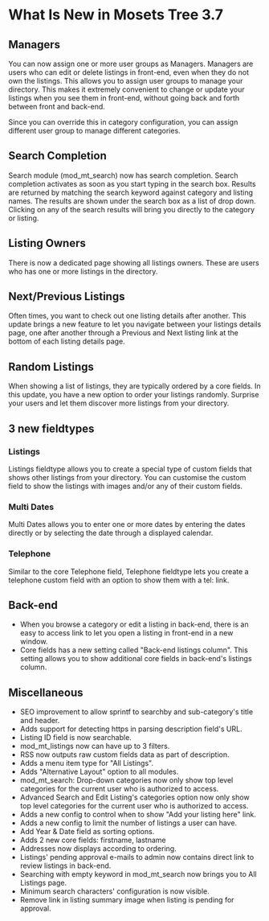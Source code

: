 # What Is New in Mosets Tree 3.7

## Managers

You can now assign one or more user groups as Managers. Managers are users who can edit or delete listings in front-end, even when they do not own the listings. This allows you to assign user groups to manage your directory. This makes it extremely convenient to change or update your listings when you see them in front-end, without going back and forth between front and back-end.

Since you can override this in category configuration, you can assign different user group to manage different categories.

## Search Completion

Search module (mod_mt_search) now has search completion. Search completion activates as soon as you start typing in the search box. Results are returned by matching the search keyword against category and listing names. The results are shown under the search box as a list of drop down. Clicking on any of the search results will bring you directly to the category or listing.

## Listing Owners

There is now a dedicated page showing all listings owners. These are users who has one or more listings in the directory.

## Next/Previous Listings

Often times, you want to check out one listing details after another. This update brings a new feature to let you navigate between your listings details page, one after another through a Previous and Next listing link at the bottom of each listing details page.

## Random Listings

When showing a list of listings, they are typically ordered by a core fields. In this update, you have a new option to order your listings randomly. Surprise your users and let them discover more listings from your directory.

## 3 new fieldtypes

### Listings

Listings fieldtype allows you to create a special type of custom fields that shows other listings from your directory. You can customise the custom field to show the listings with images and/or any of their custom fields.

### Multi Dates

Multi Dates allows you to enter one or more dates by entering the dates directly or by selecting the date through a displayed calendar.

### Telephone

Similar to the core Telephone field, Telephone fieldtype lets you create a telephone custom field with an option to show them with a tel: link.

## Back-end

- When you browse a category or edit a listing in back-end, there is an easy to access link to let you open a listing in front-end in a new window. 
- Core fields has a new setting called "Back-end listings column". This setting allows you to show additional core fields in back-end's listings column.

## Miscellaneous

- SEO improvement to allow sprintf to searchby and sub-category's title and header.
- Adds support for detecting https in parsing description field's URL.
- Listing ID field is now searchable.
- mod_mt_listings now can have up to 3 filters.
- RSS now outputs raw custom fields data as part of description.
- Adds a menu item type for "All Listings".
- Adds "Alternative Layout" option to all modules.
- mod_mt_search: Drop-down categories now only show top level categories for the current user who is authorized to access.
- Advanced Search and Edit Listing's categories option now only show top level categories for the current user who is authorized to access.
- Adds a new config to control when to show "Add your listing here" link.
- Adds a new config to limit the number of listings a user can have.
- Add Year & Date field as sorting options.
- Adds 2 new core fields: firstname, lastname
- Addresses now displays according to ordering.
- Listings' pending approval e-mails to admin now contains direct link to review listings in back-end.
- Searching with empty keyword in mod_mt_search now brings you to All Listings page.
- Minimum search characters' configuration is now visible.
- Remove link in listing summary image when listing is pending for approval.